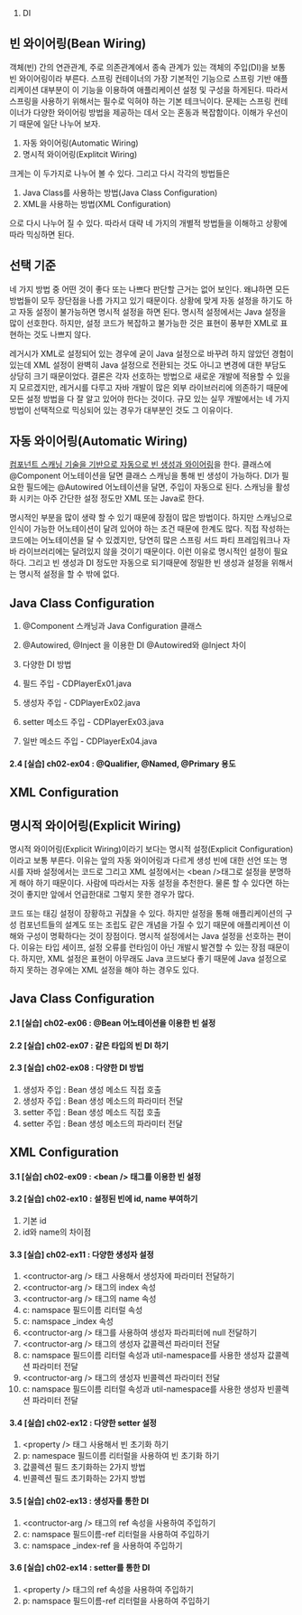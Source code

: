 01. DI

## 빈 와이어링(Bean Wiring)

 객체(빈) 간의 연관관계, 주로 의존관계에서 종속 관계가 있는 객체의 주입(DI)을 보통 빈 와이어링이라 부른다. 스프링 컨테이너의 가장 기본적인 기능으로 스프링 기반 애플리케이션 대부분이 이 기능을 이용하여 애플리케이션 설정 및 구성을 하게된다. 따라서 스프링을 사용하기 위해서는 필수로 익혀야 하는 기본 테크닉이다. 문제는 스프링 컨테이너가 다양한 와이어링 방법을 제공하는 데서 오는 혼동과 복잡함이다. 이해가 우선이기 때문에 일단 나누어 보자. 

1.	자동 와이어링(Automatic Wiring)
2.	명시적 와이어링(Explitcit Wiring)

 크게는 이 두가지로 나누어 볼 수 있다. 그리고 다시 각각의 방법들은

1.	Java Class를 사용하는 방법(Java Class Configuration)
2.	XML을 사용하는 방법(XML Configuration)

 으로 다시 나누어 질 수 있다. 따라서 대략 네 가지의 개별적 방법들을 이해하고 상황에 따라 믹싱하면 된다.

## 선택 기준
 네 가지 방법 중 어떤 것이 좋다 또는 나쁘다 판단할 근거는 없어 보인다. 왜냐하면 모든 방법들이 모두 장단점을 나름 가지고 있기 때문이다. 상황에 맞게 자동 설정을 하기도 하고 자동 설정이 불가능하면 명시적 설정을 하면 된다. 명시적 설정에서는 Java 설정을 많이 선호한다. 하지만, 설정 코드가 복잡하고 불가능한 것은 표현이 풍부한 XML로 표현하는 것도 나쁘지 않다.
 
 레거시가 XML로 설정되어 있는 경우에 굳이 Java 설정으로 바꾸려 하지 않았던 경험이 있는데 XML 설정이 완벽히 Java 설정으로 전환되는 것도 아니고 변경에 대한 부담도 상당히 크기 때문이었다. 결론은 각자 선호하는 방법으로 새로운 개발에 적용할 수 있을 지 모르겠지만, 레거시를 다루고 자바 개발이 많은 외부 라이브러리에 의존하기 때문에 모든 설정 방법을 다 잘 알고 있어야 한다는 것이다. 규모 있는 실무 개발에서는 네 가지 방법이 선택적으로 믹싱되어 있는 경우가 대부분인 것도 그 이유이다.


## 자동 와이어링(Automatic Wiring)
 <a href="https://github.com/kickscar/spring-inspects/tree/master/scan" target="_blank">컴포넌트 스캐닝 기술을 기반으로 자동으로 빈 생성과 와이어링</a>을 한다. 클래스에 @Component 어노테이션을 달면 클래스 스캐닝을 통해 빈 생성이 가능하다. DI가 필요한 필드에는 @Autowired 어노테이션을 달면, 주입이 자동으로 된다. 스캐닝을 활성화 시키는 아주 간단한 설정 정도만 XML 또는 Java로 한다.
 
 명시적인 부분을 많이 생략 할 수 있기 때문에 장점이 많은 방법이다. 하지만 스캐닝으로 인식이 가능한 어노테이션이 달려 있어야 하는 조건 때문에 한계도 많다. 직접 작성하는 코드에는 어노테이션을 달 수 있겠지만, 당연히 많은 스프링 서드 파티 프레임워크나 자바 라이브러리에는 달려있지 않을 것이기 때문이다. 이런 이유로 명시적인 설정이 필요하다. 그리고 빈 생성과 DI 정도만 자동으로 되기때문에 정밀한 빈 생성과 설정을 위해서는 명시적 설정을 할 수 밖에 없다.

## Java Class Configuration

1.	@Component 스캐닝과 Java Configuration 클래스

2.	@Autowired, @Inject 을 이용한 DI
	@Autowired와 @Inject 차이

3.	다양한 DI 방법

1.  필드 주입 \- CDPlayerEx01.java
2.  생성자 주입 \- CDPlayerEx02.java
3.  setter 메소드 주입 - CDPlayerEx03.java
4.  일반 메소드 주입 \- CDPlayerEx04.java

#### 2.4 \[실습\] ch02-ex04 : @Qualifier, @Named, @Primary 용도


## XML Configuration


## 명시적 와이어링(Explicit Wiring)
 명시적 와이어링(Explicit Wiring)이라기 보다는 명시적 설정(Explicit Configuration)이라고 보통 부른다. 이유는 앞의 자동 와이어링과 다르게 생성 빈에 대한 선언 또는 명시를 자바 설정에서는 코드로 그리고 XML 설정에서는 &lt;bean /&gt;태그로 설정을 분명하게 해야 하기 때문이다. 사람에 따라서는 자동 설정을 추천한다. 물론 할 수 있다면 하는 것이 좋지만 앞에서 언급한대로 그렇지 못한 경우가 많다.
 
 코드 또는 태깅 설정이 장황하고 귀챦을 수 있다. 하지만 설정을 통해 애플리케이션의 구성 컴포넌트들의 설계도 또는 조립도 같은 개념을 가질 수 있기 때문에 애플리케이션 이해와 구성이 명확하다는 것이 장점이다. 명시적 설정에서는 Java 설정을 선호하는 편이다. 이유는 타입 세이프, 설정 오류를 런타임이 아닌 개발시 발견할 수 있는 장점 때문이다. 하지만, XML 설정은 표현이 아무래도 Java 코드보다 좋기 때문에 Java 설정으로 하지 못하는 경우에는 XML 설정을 해야 하는 경우도 있다.  

## Java Class Configuration

#### 2.1 \[실습\] ch02-ex06 : @Bean 어노테이션을 이용한 빈 설정

#### 2.2 \[실습\] ch02-ex07 : 같은 타입의 빈 DI 하기

#### 2.3 \[실습\] ch02-ex08 : 다양한 DI 방법

1.  생성자 주입 : Bean 생성 메소드 직접 호출
2.  생성자 주입 : Bean 생성 메소드의 파라미터 전달
3.  setter 주입 : Bean 생성 메소드 직접 호출
4.  setter 주입 : Bean 생성 메소드의 파라미터 전달

## XML Configuration

#### 3.1 \[실습\] ch02-ex09 : &lt;bean /&gt; 태그를 이용한 빈 설정

#### 3.2 \[실습\] ch02-ex10 : 설정된 빈에 id, name 부여하기

1.  기본 id
2.  id와 name의 차이점

#### 3.3 \[실습\] ch02-ex11 : 다양한 생성자 설정

1.  &lt;contructor-arg /&gt; 태그 사용해서 생성자에 파라미터 전달하기
2.  &lt;contructor-arg /&gt; 태그의 index 속성
3.  &lt;contructor-arg /&gt; 태그의 name 속성
4.  c: namspace 필드이름 리터럴 속성
5.  c: namspace _index 속성
6.  &lt;contructor-arg /&gt; 태그를 사용하여 생성자 파라피터에 null 전달하기
7.  &lt;contructor-arg /&gt; 태그의 생성자 값콜렉션 파라미터 전달
8.  c: namspace 필드이름 리터럴 속성과 util-namespace를 사용한 생성자 값콜렉션 파라미터 전달
9.  &lt;contructor-arg /&gt; 태그의 생성자 빈콜렉션 파라미터 전달
10. c: namspace 필드이름 리터럴 속성과 util-namespace를 사용한 생성자 빈콜렉션 파라미터 전달

#### 3.4 \[실습\] ch02-ex12 : 다양한 setter 설정

1.  &lt;property /&gt; 태그 사용해서 빈 초기화 하기
2.  p: namespace 필드이름 리터럴을 사용하여 빈 초기화 하기
3.  값콜렉션 필드 초기화하는 2가지 방법
4.  빈콜렉션 필드 초기화하는 2가지 방법

#### 3.5 \[실습\] ch02-ex13 : 생성자를 통한 DI

1.  &lt;contructor-arg /&gt; 태그의 ref 속성을 사용하여 주입하기
2.  c: namspace 필드이름-ref 리터럴을 사용하여 주입하기
3.  c: namspace _index-ref 을 사용하여 주입하기

#### 3.6 \[실습\] ch02-ex14 : setter를 통한 DI

1.  &lt;property /&gt; 태그의 ref 속성을 사용하여 주입하기
2.  p: namspace 필드이름-ref 리터럴을 사용하여 주입하기